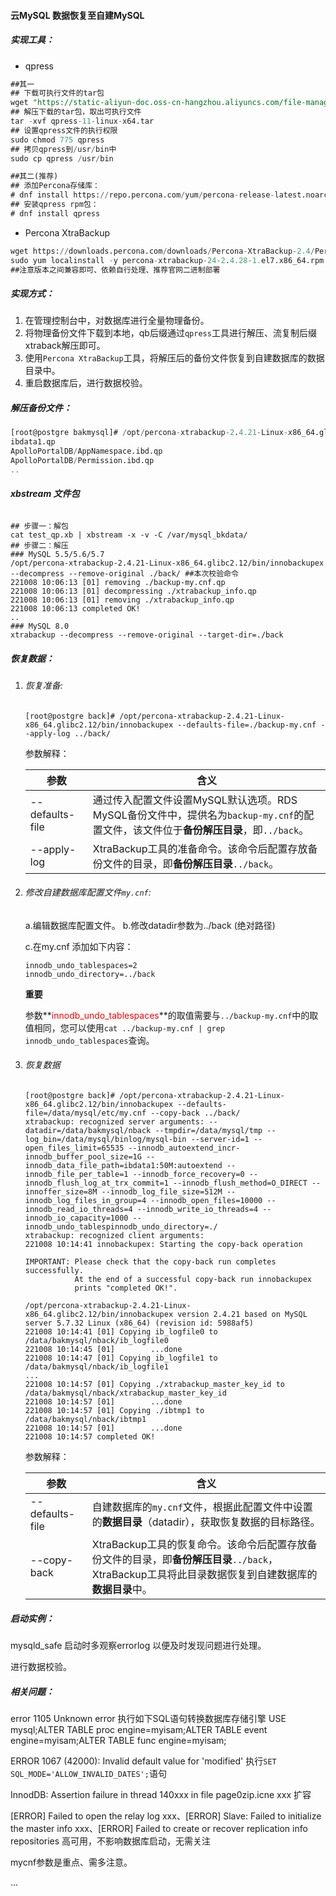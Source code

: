 #### 云MySQL 数据恢复至自建MySQL

##### 实现工具：

- qpress

```sql
##其一
## 下载可执行文件的tar包
wget "https://static-aliyun-doc.oss-cn-hangzhou.aliyuncs.com/file-manage-files/zh-CN/20230406/flxd/qpress-11-linux-x64.tar"
## 解压下载的tar包，取出可执行文件
tar -xvf qpress-11-linux-x64.tar
## 设置qpress文件的执行权限
sudo chmod 775 qpress
## 拷贝qpress到/usr/bin中
sudo cp qpress /usr/bin

##其二(推荐)
## 添加Percona存储库：
# dnf install https://repo.percona.com/yum/percona-release-latest.noarch.rpm
## 安装qpress rpm包：
# dnf install qpress
```

- Percona XtraBackup

```sql
wget https://downloads.percona.com/downloads/Percona-XtraBackup-2.4/Percona-XtraBackup-2.4.28/binary/redhat/7/x86_64/percona-xtrabackup-24-2.4.28-1.el7.x86_64.rpm
sudo yum localinstall -y percona-xtrabackup-24-2.4.28-1.el7.x86_64.rpm
##注意版本之间兼容即可、依赖自行处理、推荐官网二进制部署
```

##### 实现方式：

1. 在管理控制台中，对数据库进行全量物理备份。
2. 将物理备份文件下载到本地，qb后缀通过`qpress`工具进行解压、流复制后缀xtraback解压即可。
3. 使用`Percona XtraBackup`工具，将解压后的备份文件恢复到自建数据库的数据目录中。
4. 重启数据库后，进行数据校验。

##### 解压备份文件：

```sql
[root@postgre bakmysql]# /opt/percona-xtrabackup-2.4.21-Linux-x86_64.glibc2.12/bin/xbstream -x -v < ./e2d2b5ed-a0a6-4805-b9a7-4715785e9a54_backup_20220911031704.xbstream -C ./back/
ibdata1.qp
ApolloPortalDB/AppNamespace.ibd.qp
ApolloPortalDB/Permission.ibd.qp
..
```

###### **xbstream 文件包**

```shell
## 步骤一：解包
cat test_qp.xb | xbstream -x -v -C /var/mysql_bkdata/
## 步骤二：解压
### MySQL 5.5/5.6/5.7
/opt/percona-xtrabackup-2.4.21-Linux-x86_64.glibc2.12/bin/innobackupex --decompress --remove-original ./back/ ##本次校验命令
221008 10:06:13 [01] removing ./backup-my.cnf.qp
221008 10:06:13 [01] decompressing ./xtrabackup_info.qp
221008 10:06:13 [01] removing ./xtrabackup_info.qp
221008 10:06:13 completed OK!
..
### MySQL 8.0
xtrabackup --decompress --remove-original --target-dir=./back
```

##### 恢复数据：

1. ###### 恢复准备:

   ```shell
   [root@postgre back]# /opt/percona-xtrabackup-2.4.21-Linux-x86_64.glibc2.12/bin/innobackupex --defaults-file=./backup-my.cnf --apply-log ../back/
   ```

   参数解释：

   | **参数**        | **含义**                                                     |
   | --------------- | ------------------------------------------------------------ |
   | --defaults-file | 通过传入配置文件设置MySQL默认选项。RDS MySQL备份文件中，提供名为`backup-my.cnf`的配置文件，该文件位于**备份解压目录**，即`../back`。 |
   | --apply-log     | XtraBackup工具的准备命令。该命令后配置存放备份文件的目录，即**备份解压目录**`../back`。 |

2. ###### 修改自建数据库配置文件`my.cnf`:

   a.编辑数据库配置文件。
   b.修改datadir参数为../back (绝对路径)

   c.在my.cnf 添加如下内容：

   ```shell
   innodb_undo_tablespaces=2
   innodb_undo_directory=../back
   ```

   **重要**

   参数**<font color='red'>innodb_undo_tablespaces</font>**的取值需要与`../backup-my.cnf`中的取值相同，您可以使用`cat ../backup-my.cnf | grep innodb_undo_tablespaces`查询。

3. ###### 恢复数据

   ```shell
   [root@postgre back]# /opt/percona-xtrabackup-2.4.21-Linux-x86_64.glibc2.12/bin/innobackupex --defaults-file=/data/mysql/etc/my.cnf --copy-back ../back/
   xtrabackup: recognized server arguments: --datadir=/data/bakmysql/nback --tmpdir=/data/mysql/tmp --log_bin=/data/mysql/binlog/mysql-bin --server-id=1 --open_files_limit=65535 --innodb_autoextend_incr-innodb_buffer_pool_size=1G --innodb_data_file_path=ibdata1:50M:autoextend --innodb_file_per_table=1 --innodb_force_recovery=0 --innodb_flush_log_at_trx_commit=1 --innodb_flush_method=O_DIRECT --innoffer_size=8M --innodb_log_file_size=512M --innodb_log_files_in_group=4 --innodb_open_files=10000 --innodb_read_io_threads=4 --innodb_write_io_threads=4 --innodb_io_capacity=1000 --innodb_undo_tablespinnodb_undo_directory=./
   xtrabackup: recognized client arguments:
   221008 10:14:41 innobackupex: Starting the copy-back operation
   
   IMPORTANT: Please check that the copy-back run completes successfully.
              At the end of a successful copy-back run innobackupex
              prints "completed OK!".
   
   /opt/percona-xtrabackup-2.4.21-Linux-x86_64.glibc2.12/bin/innobackupex version 2.4.21 based on MySQL server 5.7.32 Linux (x86_64) (revision id: 5988af5)
   221008 10:14:41 [01] Copying ib_logfile0 to /data/bakmysql/nback/ib_logfile0
   221008 10:14:45 [01]        ...done
   221008 10:14:47 [01] Copying ib_logfile1 to /data/bakmysql/nback/ib_logfile1
   ...
   221008 10:14:57 [01] Copying ./xtrabackup_master_key_id to /data/bakmysql/nback/xtrabackup_master_key_id
   221008 10:14:57 [01]        ...done
   221008 10:14:57 [01] Copying ./ibtmp1 to /data/bakmysql/nback/ibtmp1
   221008 10:14:57 [01]        ...done
   221008 10:14:57 completed OK!
   ```

   参数解释：

   | **参数**        | **含义**                                                     |
   | --------------- | ------------------------------------------------------------ |
   | --defaults-file | 自建数据库的`my.cnf`文件，根据此配置文件中设置的**数据目录**（datadir），获取恢复数据的目标路径。 |
   | --copy-back     | XtraBackup工具的恢复命令。该命令后配置存放备份文件的目录，即**备份解压目录**`../back`，XtraBackup工具将此目录数据恢复到自建数据库的**数据目录**中。 |

##### 启动实例：

mysqld_safe 启动时多观察errorlog 以便及时发现问题进行处理。

进行数据校验。

##### 相关问题：

error 1105 Unknown error  执行如下SQL语句转换数据库存储引擎 USE mysql;ALTER TABLE proc engine=myisam;ALTER TABLE event engine=myisam;ALTER TABLE func engine=myisam;

ERROR 1067 (42000): Invalid default value for 'modified'  执行`SET SQL_MODE='ALLOW_INVALID_DATES';`语句

InnodDB: Assertion failure in thread 140xxx in file page0zip.icne xxx  扩容

[ERROR] Failed to open the relay log xxx、[ERROR] Slave: Failed to initialize the master info xxx、[ERROR] Failed to create or recover replication info repositories  高可用，不影响数据库启动，无需关注

mycnf参数是重点、需多注意。

...

